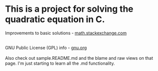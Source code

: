 # This is a project for solving the quadratic equation in C.
Improvements to basic solutions - 
<a href="https://math.stackexchange.com/questions/311382/solving-a-quadratic-equation-with-precision-when-using-floating-point-variables#311397">
        math.stackexchange.com
</a>

<br/>
GNU Public License (GPL) info - 
<a href="https://www.gnu.org/licenses/gpl.html">
        gnu.org
</a><br/><br/>
Also check out sample.README.md and the blame and raw views on that page.
I'm just starting to learn all the .md functionality.
